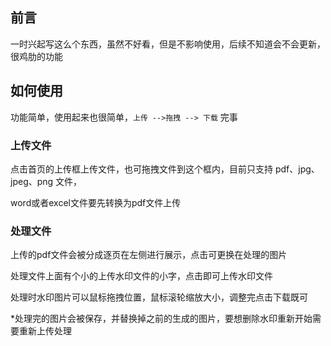 ## 前言

一时兴起写这么个东西，虽然不好看，但是不影响使用，后续不知道会不会更新，很鸡肋的功能



## 如何使用

功能简单，使用起来也很简单，`上传 -->拖拽 --> 下载` 完事



### 上传文件

点击首页的上传框上传文件，也可拖拽文件到这个框内，目前只支持 pdf、jpg、jpeg、png 文件，

word或者excel文件要先转换为pdf文件上传



### 处理文件

上传的pdf文件会被分成逐页在左侧进行展示，点击可更换在处理的图片

处理文件上面有个小的上传水印文件的小字，点击即可上传水印文件



处理时水印图片可以鼠标拖拽位置，鼠标滚轮缩放大小，调整完点击下载既可



*处理完的图片会被保存，并替换掉之前的生成的图片，要想删除水印重新开始需要重新上传处理
